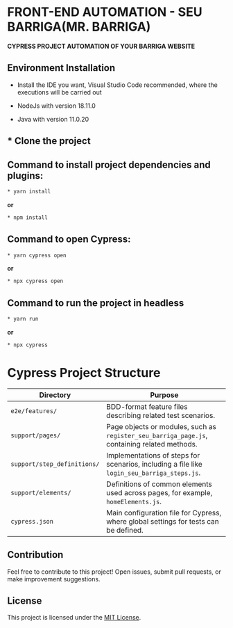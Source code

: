 # FRONT-END AUTOMATION - SEU BARRIGA(MR. BARRIGA)

**CYPRESS PROJECT AUTOMATION OF YOUR BARRIGA WEBSITE**

## Environment Installation
* Install the IDE you want, Visual Studio Code recommended, where the executions will be carried out

* NodeJs with version 18.11.0

* Java with version 11.0.20

## * Clone the project

## Command to install project dependencies and plugins:
```sh default
* yarn install
```
**or**
```sh default
* npm install
```
## Command to open Cypress:
```sh default
* yarn cypress open
```
**or**
```sh default
* npx cypress open
```
## Command to run the project in headless
```sh default
* yarn run
```
**or**
```sh default
* npx cypress
```

# Cypress Project Structure

| Directory                | Purpose                                                                         |
|--------------------------|-----------------------------------------------------------------------------------|
| `e2e/features/`  | BDD-format feature files describing related test scenarios. |
| `support/pages/`  | Page objects or modules, such as `register_seu_barriga_page.js`, containing related methods.|
| `support/step_definitions/` | Implementations of steps for scenarios, including a file like `login_seu_barriga_steps.js`. |
| `support/elements/`      | Definitions of common elements used across pages, for example, `homeElements.js`. |
| `cypress.json`           | Main configuration file for Cypress, where global settings for tests can be defined.|


## Contribution

Feel free to contribute to this project! Open issues, submit pull requests, or make improvement suggestions.

## License

This project is licensed under the [MIT License](LICENSE).
